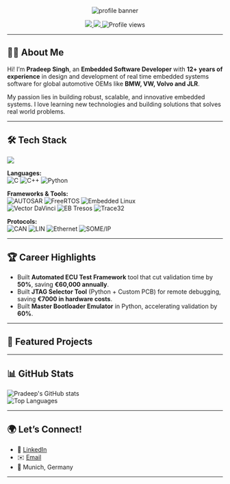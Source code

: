 <!-- Banner or Profile Header -->
<p align="center">
  <img src="https://capsule-render.vercel.app/api?type=waving&color=0:4F8A8B,100:72C3DC&height=200&section=header&text=Pradeep%20Singh&fontSize=48&fontColor=ffffff" alt="profile banner"/>
</p>

<p align="center">
  <a href="https://www.linkedin.com/in/pradeepsinghembeddedengineer/">
    <img src="https://img.shields.io/badge/LinkedIn-pradeepsinghembeddedengineer-blue?style=flat-square&logo=linkedin" />
  </a>
  <a href="mailto:pradeepsingh7789@gmail.com">
    <img src="https://img.shields.io/badge/Email-pradeepsingh7789%40gmail.com-red?style=flat-square&logo=gmail&logoColor=white" />
  </a>
  <img src="https://komarev.com/ghpvc/?username=pradeepsingh&style=flat-square&color=0A66C2" alt="Profile views" />
</p>

---

## 👨‍💻 About Me  
Hi! I’m **Pradeep Singh**, an **Embedded Software Developer** with **12+ years of experience** in design and development of real time embedded systems software for global automotive OEMs like **BMW, VW, Volvo and JLR**.  

My passion lies in building robust, scalable, and innovative embedded systems.
I love learning new technologies and building solutions that solves real world problems.

---

## 🛠️ Tech Stack  

<p align="left">
  <img src="https://skillicons.dev/icons?i=c,cpp,cmake,py,bash,docker,raspberrypi,arduino,vscode,linux,git,jenkins" />
</p>

**Languages:**  
![C](https://img.shields.io/badge/C-00599C?style=flat&logo=c&logoColor=white) 
![C++](https://img.shields.io/badge/C++-00599C?style=flat&logo=c%2B%2B&logoColor=white) 
![Python](https://img.shields.io/badge/Python-3776AB?style=flat&logo=python&logoColor=white)  

**Frameworks & Tools:**  
![AUTOSAR](https://img.shields.io/badge/AUTOSAR-FF6600?style=flat&logo=autosar&logoColor=white) 
![FreeRTOS](https://img.shields.io/badge/FreeRTOS-009688?style=flat&logo=freertos&logoColor=white) 
![Embedded Linux](https://img.shields.io/badge/Embedded%20Linux-333333?style=flat&logo=linux&logoColor=white)  
![Vector DaVinci](https://img.shields.io/badge/Vector-DaVinci-red?style=flat&logo=vector&logoColor=white) 
![EB Tresos](https://img.shields.io/badge/EB-Tresos-blue?style=flat) 
![Trace32](https://img.shields.io/badge/Trace32-Debugger-green?style=flat)  

**Protocols:**  
![CAN](https://img.shields.io/badge/CAN-00599C?style=flat&logo=car&logoColor=white) 
![LIN](https://img.shields.io/badge/LIN-006400?style=flat) 
![Ethernet](https://img.shields.io/badge/Ethernet-228B22?style=flat&logo=ethernet&logoColor=white) 
![SOME/IP](https://img.shields.io/badge/SOME--IP-FF8C00?style=flat)  

---

## 🏆 Career Highlights  
- Built **Automated ECU Test Framework** tool that cut validation time by **50%**, saving **€60,000 annually**.  
- Built **JTAG Selector Tool** (Python + Custom PCB) for remote debugging, saving **€7000 in hardware costs**.  
- Built **Master Bootloader Emulator** in Python, accelerating validation by **60%**. 

---

## 📂 Featured Projects  


---

## 📊 GitHub Stats  
![Pradeep's GitHub stats](https://github-readme-stats.vercel.app/api?username=pradeepsingh&show_icons=true&theme=tokyonight)  
![Top Languages](https://github-readme-stats.vercel.app/api/top-langs/?username=pradeepsingh&layout=compact&theme=tokyonight)  

---

## 🌍 Let’s Connect!  
- 💼 [LinkedIn](https://www.linkedin.com/in/pradeepsinghembeddedengineer/)  
- ✉️ [Email](mailto:pradeepsingh7789@gmail.com)  
- 📍 Munich, Germany  

---
